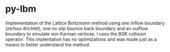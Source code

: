 # py-lbm
Implementation of the Lattice Boltzmann method using one inflow boundary (ze/hou drichlet), one no slip bounce back boundary and an outflow boundary to simulate von Karman vertices.
I uses the BGK collision operator.
This implentation has no optimizations and was made just as a means to better understand the method.
